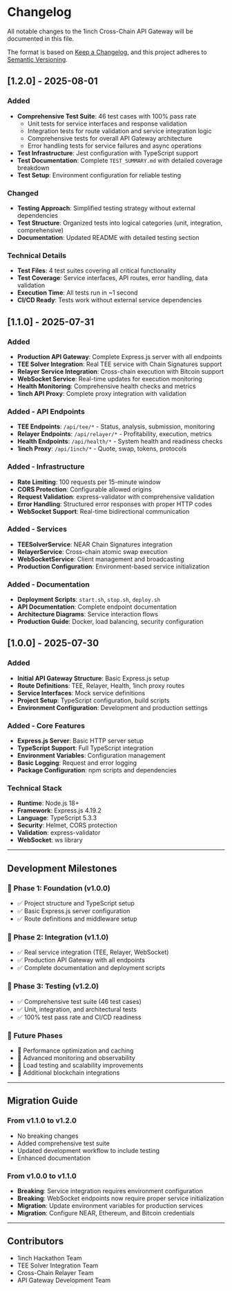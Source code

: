 # Changelog

All notable changes to the 1inch Cross-Chain API Gateway will be documented in this file.

The format is based on [Keep a Changelog](https://keepachangelog.com/en/1.0.0/),
and this project adheres to [Semantic Versioning](https://semver.org/spec/v2.0.0.html).

## [1.2.0] - 2025-08-01

### Added
- **Comprehensive Test Suite**: 46 test cases with 100% pass rate
  - Unit tests for service interfaces and response validation
  - Integration tests for route validation and service integration logic
  - Comprehensive tests for overall API Gateway architecture
  - Error handling tests for service failures and async operations
- **Test Infrastructure**: Jest configuration with TypeScript support
- **Test Documentation**: Complete `TEST_SUMMARY.md` with detailed coverage breakdown
- **Test Setup**: Environment configuration for reliable testing

### Changed
- **Testing Approach**: Simplified testing strategy without external dependencies
- **Test Structure**: Organized tests into logical categories (unit, integration, comprehensive)
- **Documentation**: Updated README with detailed testing section

### Technical Details
- **Test Files**: 4 test suites covering all critical functionality
- **Test Coverage**: Service interfaces, API routes, error handling, data validation
- **Execution Time**: All tests run in ~1 second
- **CI/CD Ready**: Tests work without external service dependencies

## [1.1.0] - 2025-07-31

### Added
- **Production API Gateway**: Complete Express.js server with all endpoints
- **TEE Solver Integration**: Real TEE service with Chain Signatures support
- **Relayer Service Integration**: Cross-chain execution with Bitcoin support
- **WebSocket Service**: Real-time updates for execution monitoring
- **Health Monitoring**: Comprehensive health checks and metrics
- **1inch API Proxy**: Complete proxy integration with validation

### Added - API Endpoints
- **TEE Endpoints**: `/api/tee/*` - Status, analysis, submission, monitoring
- **Relayer Endpoints**: `/api/relayer/*` - Profitability, execution, metrics
- **Health Endpoints**: `/api/health/*` - System health and readiness checks
- **1inch Proxy**: `/api/1inch/*` - Quote, swap, tokens, protocols

### Added - Infrastructure
- **Rate Limiting**: 100 requests per 15-minute window
- **CORS Protection**: Configurable allowed origins
- **Request Validation**: express-validator with comprehensive validation
- **Error Handling**: Structured error responses with proper HTTP codes
- **WebSocket Support**: Real-time bidirectional communication

### Added - Services
- **TEESolverService**: NEAR Chain Signatures integration
- **RelayerService**: Cross-chain atomic swap execution
- **WebSocketService**: Client management and broadcasting
- **Production Configuration**: Environment-based service initialization

### Added - Documentation
- **Deployment Scripts**: `start.sh`, `stop.sh`, `deploy.sh`
- **API Documentation**: Complete endpoint documentation
- **Architecture Diagrams**: Service interaction flows
- **Production Guide**: Docker, load balancing, security configuration

## [1.0.0] - 2025-07-30

### Added
- **Initial API Gateway Structure**: Basic Express.js setup
- **Route Definitions**: TEE, Relayer, Health, 1inch proxy routes
- **Service Interfaces**: Mock service definitions
- **Project Setup**: TypeScript configuration, build scripts
- **Environment Configuration**: Development and production settings

### Added - Core Features
- **Express.js Server**: Basic HTTP server setup
- **TypeScript Support**: Full TypeScript integration
- **Environment Variables**: Configuration management
- **Basic Logging**: Request and error logging
- **Package Configuration**: npm scripts and dependencies

### Technical Stack
- **Runtime**: Node.js 18+
- **Framework**: Express.js 4.19.2
- **Language**: TypeScript 5.3.3
- **Security**: Helmet, CORS protection
- **Validation**: express-validator
- **WebSocket**: ws library

---

## Development Milestones

### 🎯 **Phase 1: Foundation** (v1.0.0)
- ✅ Project structure and TypeScript setup
- ✅ Basic Express.js server configuration
- ✅ Route definitions and middleware setup

### 🎯 **Phase 2: Integration** (v1.1.0)
- ✅ Real service integration (TEE, Relayer, WebSocket)
- ✅ Production API Gateway with all endpoints
- ✅ Complete documentation and deployment scripts

### 🎯 **Phase 3: Testing** (v1.2.0)
- ✅ Comprehensive test suite (46 test cases)
- ✅ Unit, integration, and architectural tests
- ✅ 100% test pass rate and CI/CD readiness

### 🎯 **Future Phases**
- 🚀 Performance optimization and caching
- 🚀 Advanced monitoring and observability
- 🚀 Load testing and scalability improvements
- 🚀 Additional blockchain integrations

---

## Migration Guide

### From v1.1.0 to v1.2.0
- No breaking changes
- Added comprehensive test suite
- Updated development workflow to include testing
- Enhanced documentation

### From v1.0.0 to v1.1.0
- **Breaking**: Service integration requires environment configuration
- **Breaking**: WebSocket endpoints now require proper service initialization
- **Migration**: Update environment variables for production services
- **Migration**: Configure NEAR, Ethereum, and Bitcoin credentials

---

## Contributors

- 1inch Hackathon Team
- TEE Solver Integration Team
- Cross-Chain Relayer Team
- API Gateway Development Team